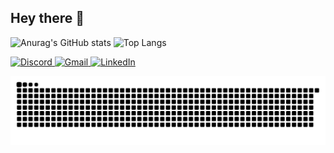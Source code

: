 ## Hey there 👋



![Anurag's GitHub stats](https://github-readme-stats.vercel.app/api?username=JuanGonzalezz&show_icons=true&theme=apprentice)
![Top Langs](https://github-readme-stats.vercel.app/api/top-langs/?username=JuanGonzalez&layout=compact&theme=apprentice)

<div>
  <a href="https://discord.com/juangonzalez7189" target="_blank" rel="noopener noreferrer">
    <img src="https://img.shields.io/badge/Discord-5865F2?style=for-the-badge&logo=discord&logoColor=white" alt="Discord" />
  </a>
  <a href="mailto:juan.gonzalez@outlook.com.br" target="_blank" rel="noopener noreferrer">
    <img src="https://img.shields.io/badge/Gmail-D14836?style=for-the-badge&logo=gmail&logoColor=white" alt="Gmail" />
  </a>
  <a href="https://www.linkedin.com/in/juan-francisco-de-miranda-gonzalez-4961b5177/" target="_blank" rel="noopener noreferrer">
    <img src="https://img.shields.io/badge/LinkedIn-0A66C2?style=for-the-badge&logo=linkedin&logoColor=white" alt="LinkedIn" />
  </a>
</div>


![snake gif](https://github.com/JuanGonzalezz/JuanGonzalezz/blob/output/github-snake-dark.svg)
